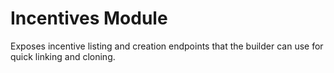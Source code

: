 # Incentives Module

Exposes incentive listing and creation endpoints that the builder can use for quick linking and cloning.
